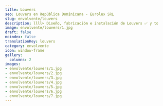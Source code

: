 ```yaml
---
title: Louvers
seo: Louvers en República Dominicana - Eurolux SRL
slug: envolvente/louvers
description: llll➤ Diseño, fabricación e instalación de Louvers ✅ y todo tipo de envolvente y fachada ligera para su proyecto.
image: envolvente/louvers/1.jpg
draft: false
noindex: false
translationKey: louvers
category: envolvente
icon: window-frame
gallery:
  columns: 2
images:
- envolvente/louvers/1.jpg
- envolvente/louvers/2.jpg
- envolvente/louvers/3.jpg
- envolvente/louvers/4.jpg
- envolvente/louvers/5.jpg
- envolvente/louvers/6.jpg
- envolvente/louvers/7.jpg
---
```


